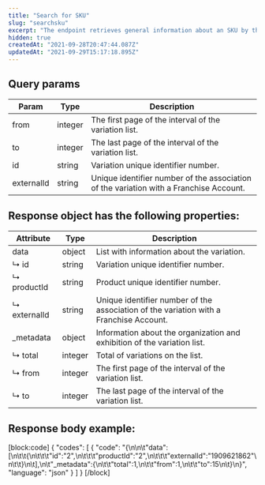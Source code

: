 ```yaml
---
title: "Search for SKU"
slug: "searchsku"
excerpt: "The endpoint retrieves general information about an SKU by the search criterias."
hidden: true
createdAt: "2021-09-28T20:47:44.087Z"
updatedAt: "2021-09-29T15:17:18.895Z"
---
```

## Query params

| Param      | Type   | Description                                              |
| ---------- | ------ | -------------------------------------------------------- |
| from                 | integer           | The first page of the interval of the variation list.                                                                                                                     |
| to                 | integer           | The last page of the interval of the variation list.                                                                                                                     |
| id                 | string           | Variation unique identifier number.                                                                                                                     |
| externalId                 | string           | Unique identifier number of the association of the variation with a Franchise Account.                                                                                                                 |

## Response object has the following properties:

| Attribute          | Type             | Description                                                                                                                                            |
| ------------------ | ---------------- | ------------------------------------------------------------------------------------------------------------------------------------------------------ |
| data                 | object           | List with information about the variation.                                                                                                                     |
| ↳ id                 | string           | Variation unique identifier number.                                                                                                                     |
| ↳ productId                 | string           | Product unique identifier number.                                                                                                                 |
| ↳ externalId                 | string           | Unique identifier number of the association of the variation with a Franchise Account.                                                                                                                 |
| _metadata                 | object           | Information about the organization and exhibition of the variation list.                                                                                                                     |
| ↳ total                 | integer           | Total of variations on the list.                                                                                                                     |
| ↳ from                 | integer           | The first page of the interval of the variation list.                                                                                                                     |
| ↳ to                 | integer           | The last page of the interval of the variation list.                                                                                                                     |


## Response body example:
[block:code]
{
  "codes": [
    {
      "code": "{\n\n\t\"data\":[\n\t\t{\n\t\t\t\"id\":\"2\",\n\t\t\t\"productId\":\"2\",\n\t\t\t\"externalId\":\"1909621862\"\n\t\t}\n\t],\n\t\"_metadata\":{\n\t\t\"total\":1,\n\t\t\"from\":1,\n\t\t\"to\":15\n\t}\n}",
      "language": "json"
    }
  ]
}
[/block]